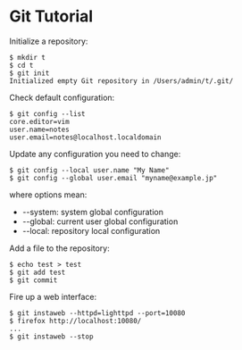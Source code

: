 Git Tutorial
============

Initialize a repository:

    $ mkdir t
    $ cd t
    $ git init
    Initialized empty Git repository in /Users/admin/t/.git/

Check default configuration:

    $ git config --list
    core.editor=vim
    user.name=notes
    user.email=notes@localhost.localdomain

Update any configuration you need to change:

    $ git config --local user.name "My Name"
    $ git config --global user.email "myname@example.jp"

where options mean:

  * --system: system global configuration
  * --global: current user global configuration
  * --local: repository local configuration

Add a file to the repository:

    $ echo test > test
    $ git add test
    $ git commit

Fire up a web interface:

    $ git instaweb --httpd=lighttpd --port=10080
    $ firefox http://localhost:10080/
    ...
    $ git instaweb --stop

